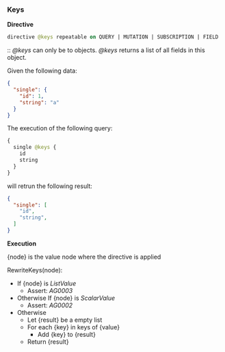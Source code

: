 ### Keys
**Directive**

```graphql
directive @keys repeatable on QUERY | MUTATION | SUBSCRIPTION | FIELD
```

:: *@keys* can only be to objects. 
*@keys* returns a list of all fields in this object. 

Given the following data:

```json example
{
  "single": {
    "id": 1,
    "string": "a"
  }
}
```

The execution of the following query:

```graphql example
{
  single @keys {
    id
    string
  }
}
```

will retrun the following result:

```json example
{
  "single": [ 
    "id", 
    "string", 
  ]
}
```

**Execution**

{node} is the value node where the directive is applied

RewriteKeys(node):
* If {node} is *ListValue*
  * Assert: *AG0003*
* Otherwise If {node} is *ScalarValue*
  * Assert: *AG0002*
* Otherwise 
  * Let {result} be a empty list
  * For each {key} in keys of {value}
    * Add {key} to {result}
  * Return {result}
